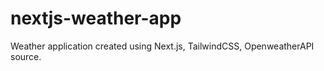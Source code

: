 # nextjs-weather-app

Weather application created using Next.js, TailwindCSS, OpenweatherAPI source.
